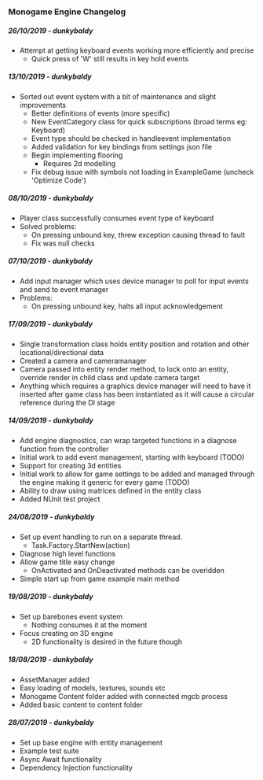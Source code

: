 ### Monogame Engine Changelog

##### 26/10/2019 - dunkybaldy
* Attempt at getting keyboard events working more efficiently and precise
	* Quick press of 'W' still results in key hold events

##### 13/10/2019 - dunkybaldy
* Sorted out event system with a bit of maintenance and slight improvements
	* Better definitions of events (more specific)
	* New EventCategory class for quick subscriptions (broad terms eg: Keyboard)
	* Event type should be checked in handleevent implementation
	* Added validation for key bindings from settings json file
	* Begin implementing flooring
		* Requires 2d modelling
	* Fix debug issue with symbols not loading in ExampleGame (uncheck 'Optimize Code')

##### 08/10/2019 - dunkybaldy
* Player class successfully consumes event type of keyboard
* Solved problems:
	* On pressing unbound key, threw exception causing thread to fault
	* Fix was null checks

##### 07/10/2019 - dunkybaldy
* Add input manager which uses device manager to poll for input events and send to event manager
* Problems:
	* On pressing unbound key, halts all input acknowledgement

##### 17/09/2019 - dunkybaldy
* Single transformation class holds entity position and rotation and other locational/directional data
* Created a camera and cameramanager
* Camera passed into entity render method, to lock onto an entity, override render in child class and update camera target
* Anything which requires a graphics device manager will need to have it inserted after game class has been instantiated as it will cause a circular reference during the DI stage

##### 14/09/2019 - dunkybaldy
* Add engine diagnostics, can wrap targeted functions in a diagnose function from the controller
* Initial work to add event management, starting with keyboard (TODO)
* Support for creating 3d entities
* Initial work to allow for game settings to be added and managed through the engine making it generic for every game (TODO)
* Ability to draw using matrices defined in the entity class
* Added NUnit test project

##### 24/08/2019 - dunkybaldy
* Set up event handling to run on a separate thread.
  * Task.Factory.StartNew(action)
* Diagnose high level functions
* Allow game title easy change
  * OnActivated and OnDeactivated methods can be overidden
* Simple start up from game example main method

##### 19/08/2019 - dunkybaldy
* Set up barebones event system
  * Nothing consumes it at the moment
* Focus creating on 3D engine
  * 2D functionality is desired in the future though

##### 18/08/2019 - dunkybaldy
* AssetManager added
* Easy loading of models, textures, sounds etc
* Monogame Content folder added with connected mgcb process
* Added basic content to content folder

##### 28/07/2019 - dunkybaldy
* Set up base engine with entity management
* Example test suite
* Async Await functionality
* Dependency Injection functionality